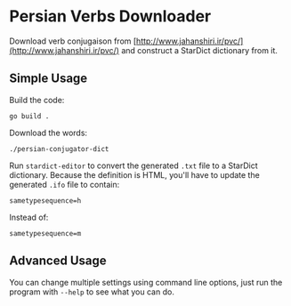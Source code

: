 Persian Verbs Downloader
========================

Download verb conjugaison from
[http://www.jahanshiri.ir/pvc/](http://www.jahanshiri.ir/pvc/) and construct a
StarDict dictionary from it.


Simple Usage
------------

Build the code:

    go build .

Download the words:

    ./persian-conjugator-dict

Run `stardict-editor` to convert the generated `.txt` file to a StarDict
dictionary. Because the definition is HTML, you'll have to update the generated
`.ifo` file to contain:

    sametypesequence=h

Instead of:

    sametypesequence=m

Advanced Usage
--------------

You can change multiple settings using command line options, just run the
program with `--help` to see what you can do.

